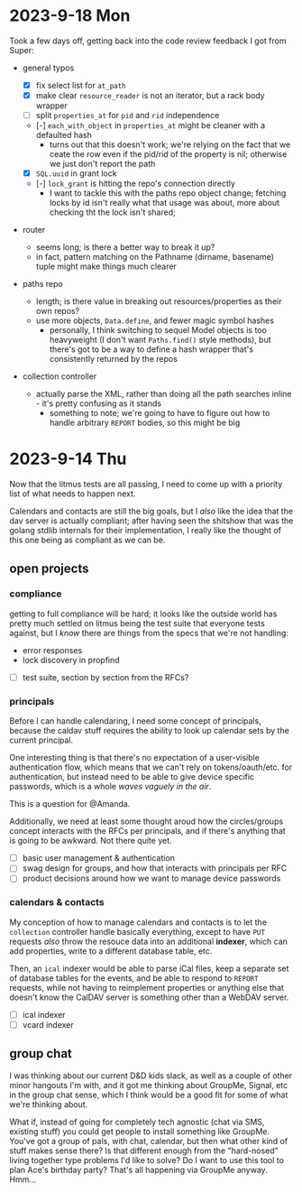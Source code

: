# 2023-9-18 Mon

Took a few days off, getting back into the code review feedback I got from Super:

* general typos
  * [x] fix select list for `at_path`
  * [x] make clear `resource_reader` is not an iterator, but a rack body wrapper
  * [ ] split `properties_at` for `pid` and `rid` independence
  * [-] `each_with_object` in `properties_at` might be cleaner with a defaulted hash
    * turns out that this doesn't work; we're relying on the fact that we ceate the row
      even if the pid/rid of the property is nil; otherwise we just don't report the path
  * [x] `SQL.uuid` in grant lock
  * [-] `lock_grant` is hitting the repo's connection directly
    * I want to tackle this with the paths repo object change; fetching locks by id isn't
      really what that usage was about, more about checking tht the lock isn't shared;

* router
  * seems long; is there a better way to break it up?
  * in fact, pattern matching on the Pathname (dirname, basename) tuple might make things much clearer

* paths repo
  * length; is there value in breaking out resources/properties as their own repos?
  * use more objects, `Data.define`, and fewer magic symbol hashes
    * personally, I think switching to sequel Model objects is too heavyweight (I don't want `Paths.find()` style methods),
      but there's got to be a way to define a hash wrapper that's consistently returned by the repos

* collection controller
  * actually parse the XML, rather than doing all the path searches inline - it's pretty confusing as it stands
    * something to note; we're going to have to figure out how to handle arbitrary `REPORT` bodies, so this might be big

# 2023-9-14 Thu

Now that the litmus tests are all passing, I need to come up with a priority list of what needs to happen next.

Calendars and contacts are still the big goals, but I _also_ like the idea that the dav server is actually compliant; after having seen the shitshow that was the golang stdlib internals for their implementation, I really like the thought of this one being as compliant as we can be.

## open projects

### compliance

getting to full compliance will be hard; it looks like the outside world has pretty much settled on litmus being the test suite that everyone tests against, but I _know_ there are things from the specs that we're not handling:

- error responses
- lock discovery in propfind

- [ ] test suite, section by section from the RFCs?

### principals

Before I can handle calendaring, I need some concept of principals, because the caldav stuff requires the ability to look up calendar sets by the current principal.

One interesting thing is that there's no expectation of a user-visible authentication flow, which means that we can't rely on tokens/oauth/etc. for authentication, but instead need to be able to give device specific passwords, which is a whole _waves vaguely in the air_.

This is a question for @Amanda.

Additionally, we need at least some thought aroud how the circles/groups concept interacts with the RFCs per principals, and if there's anything that is going to be awkward. Not there quite yet.

- [ ] basic user management & authentication
- [ ] swag design for groups, and how that interacts with principals per RFC
- [ ] product decisions around how we want to manage device passwords

### calendars & contacts

My conception of how to manage calendars and contacts is to let the `collection` controller handle basically everything, except to have `PUT` requests _also_ throw the resouce data into an additional **indexer**, which can add properties, write to a different database table, etc.

Then, an `ical` indexer would be able to parse iCal files, keep a separate set of database tables for the events, and be able to respond to `REPORT` requests, while not having to reimplement properties or anything else that doesn't know the CalDAV server is something other than a WebDAV server.

- [ ] ical indexer
- [ ] vcard indexer

## group chat

I was thinking about our current D&D kids slack, as well as a couple of other minor hangouts I'm with, and it got me thinking about GroupMe, Signal, etc in the group chat sense, which I think would be a good fit for some of what we're thinking about.

What if, instead of going for completely tech agnostic (chat via SMS, existing stuff) you could get people to install something like GroupMe. You've got a group of pals, with chat, calendar, but then what other kind of stuff makes sense there? Is that different enough from the "hard-nosed" living together type problems I'd like to solve? Do I want to use this tool to plan Ace's birthday party? That's all happening via GroupMe anyway. Hmm...
